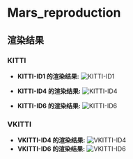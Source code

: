 # Mars_reproduction




## 渲染结果

### KITTI

- **KITTI-ID1 的渲染结果:**
  ![KITTI-ID1](https://github.com/user-attachments/assets/fa346d00-6df3-4491-85aa-22e8dfa852c4)

- **KITTI-ID4 的渲染结果:**
  ![KITTI-ID4](https://github.com/user-attachments/assets/9dc4a335-82f3-4055-8d4f-e793231c8ca6)

- **KITTI-ID6 的渲染结果:**
  ![KITTI-ID6](https://github.com/user-attachments/assets/3f742008-c534-4d31-9b26-4617dbeca300)

### VKITTI

- **VKITTI-ID4 的渲染结果:**
  ![VKITTI-ID4](https://github.com/user-attachments/assets/6e4384c0-897a-4541-97e1-42877a58f03e)
- **VKITTI-ID6 的渲染结果:**
  ![VKITTI-ID6](https://github.com/user-attachments/assets/11dc77d8-fc15-49cf-aa62-53ea385054c9)